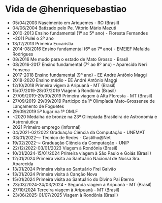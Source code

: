 Vida de @henriquesebastiao
===============

- 05/04/2003 Nascimento em Ariquemes - RO (Brasil)
- 04/06/2004 Batizado pelo Pe. Vitório Mário Mazuti
- 2010-2013 Ensino fundamental (1º ao 5º ano) - Floresta Fernandes
- ~2011 Pulei o 2º ano
- 13/12/2013 Primeira Eucaristia
- 2014-08/2016 Ensino fundamental (6º ao 7º ano) - EMEIEF Mafalda Rodrigues
- 08/2016 Me mudo para o estado de Mato Grosso - Brasil
- 08/2016-2017 Ensino fundamental (7º ao 8º ano) - Aparecido Neri Fonseca
- 2017-2018 Ensino fundamental (9º ano) - EE André Antônio Maggi
- 2018-2020 Ensino médio - EE André Antônio Maggi
- 12/10/2018 Primeira vigem à Aripuanã - MT (Brasil)
- 15/07/2019-28/07/2019 Viagem à Rondônia (Brasil)
- 27/09/2019-29/09/2019 Primeira viagem à Alta Floresta - MT (Brasil)
- 27/09/2019-29/09/2019 Participo da 1ª Olimpíada Mato-Grossense de Lançamento de Foguetes
- 29/09/2019 5º lugar na 1ª OMLF
- ~2020 Medalha de bronze na 23ª Olimpíada Brasileira de Astronomia e Astronáutica
- 2021 Primeiro emprego (informal)
- 04/2021-02/2022 Graduação Ciência da Computação - UNEMAT
- 03/01/2022-~ Técnico de Redes - Castilho@Net
- 19/02/2022-~ Graduação Ciência da Computação - UNIP
- 22/12/2022-03/01/2023 Viagem à Rondônia (Brasil)
- 10/01/2024-15/01/2024 Primeira viagem à São Paulo e Goiás (Brasil)
- 12/01/2024 Primeira visita ao Santuário Nacional de Nossa Sra. Aparecida
- 13/01/2024 Primeira visita ao Santuário Frei Galvão
- 13/01/2024 Primeira visita à Canção Nova
- 15/01/2024 Primeira visita ao Santuário do Divino Pai Eterno
- 23/03/2024-24/03/2024 - Segunda viagem à Aripuanã - MT (Brasil)
- 27/10/2024 Terceira viagem à Aripuanã - MT (Brasil)
- 23/06/2025-01/07/2025 Viagem à Rondônia (Brasil)
